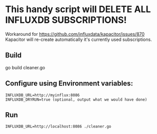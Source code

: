 # This handy script will DELETE ALL INFLUXDB SUBSCRIPTIONS!
Workaround for https://github.com/influxdata/kapacitor/issues/870
Kapacitor will re-create automatically it's currently used subscriptions.

## Build
go build cleaner.go

## Configure using Environment variables:
```
INFLUXDB_URL=http://myinflux:8086
INFLUXDB_DRYRUN=true (optional, output what we would have done)
```

## Run
```
INFLUXDB_URL=http://localhost:8086 ./cleaner.go
```
